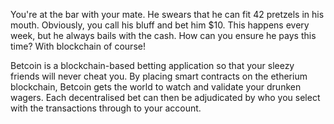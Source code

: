 You're at the bar with your mate. He swears that he can fit 42 pretzels in his mouth. Obviously, you call his bluff and bet him $10. This happens every week, but he always bails with the cash. How can you ensure he pays this time? With blockchain of course!

Betcoin is a blockchain-based betting application so that your sleezy friends will never cheat you. By placing smart contracts on the etherium blockchain, Betcoin gets the world to watch and validate your drunken wagers. Each decentralised bet can then be adjudicated by who you select with the transactions through to your account. 
